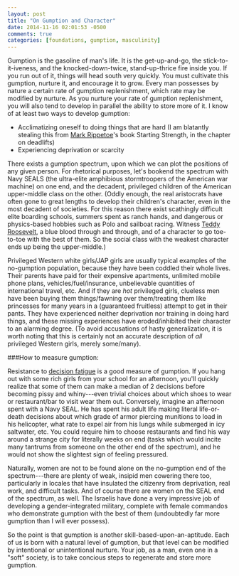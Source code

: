 ```yaml
---
layout: post
title: "On Gumption and Character"
date: 2014-11-16 02:01:53 -0500
comments: true
categories: [foundations, gumption, masculinity]
---
```



Gumption is the gasoline of man's life. It is the get-up-and-go, the stick-to-it-iveness, and the knocked-down-twice, stand-up-thrice fire inside you. If you run out of it, things will head south very quickly. You must cultivate this gumption, nurture it, and encourage it to grow. Every man possesses by nature a certain rate of gumption replenishment, which rate may be modified by nurture. As you nurture your rate of gumption replenishment, you will also tend to develop in parallel the ability to store more of it. I know of at least two ways to develop gumption:

<!--more-->

* Acclimatizing oneself to doing things that are hard (I am blatantly stealing this from [Mark Rippetoe](http://en.wikipedia.org/wiki/Mark_Rippetoe)'s book Starting Strength, in the chapter on deadlifts)
* Experiencing deprivation or scarcity

There exists a gumption spectrum, upon which we can plot the positions of any given person. For rhetorical purposes, let's bookend the spectrum with Navy SEALS (the ultra-elite amphibious stormtroopers of the American war machine) on one end, and the decadent, privileged children of the American upper-middle class on the other. (Oddly enough, the real aristocrats have often gone to great lengths to develop their children's character, even in the most decadent of societies. For this reason there exist scathingly difficult elite boarding schools, summers spent as ranch hands, and dangerous or physics-based hobbies such as Polo and sailboat racing. Witness [Teddy Roosevelt](http://www.thecrimson.com/article/1957/12/12/theodore-roosevelt-at-harvard-pthe-crimson/), a blue blood through and through, and of a character to go toe-to-toe with the best of them. So the social class with the weakest character ends up being the upper-middle.)

Privileged Western white girls/JAP girls are usually typical examples of the no-gumption population, because they have been coddled their whole lives. Their parents have paid for their expensive apartments, unlimited mobile phone plans, vehicles/fuel/insurance, unbelievable quantities of international travel, etc. And if they are _hot_ privileged girls, clueless men have been buying them things/fawning over them/treating them like princesses for many years in a (guaranteed fruitless) attempt to get in their pants. They have experienced neither deprivation nor training in doing hard things, and these missing experiences have eroded/inhibited their character to an alarming degree. (To avoid accusations of hasty generalization, it is worth noting that this is certainly not an accurate description of _all_ privileged Western girls, merely some/many).

###How to measure gumption:

Resistance to [decision fatigue](http://en.wikipedia.org/wiki/Decision_fatigue) is a good measure of gumption. If you hang out with some rich girls from your school for an afternoon, you'll quickly realize that some of them can make a median of 2 decisions before becoming pissy and whiny---even trivial choices about which shoes to wear or restaurant/bar to visit wear them out. Conversely, imagine an afternoon spent with a Navy SEAL. He has spent his adult life making literal life-or-death decisions about which grade of armor piercing munitions to load in his helicopter, what rate to expel air from his lungs while submerged in icy saltwater, etc. You could require him to choose restaurants and find his way around a strange city for literally weeks on end (tasks which would incite many tantrums from someone on the other end of the spectrum), and he would not show the slightest sign of feeling pressured. 

Naturally, women are not to be found alone on the no-gumption end of the spectrum---there are plenty of weak, insipid men cowering there too, particularly in locales that have insulated the citizenry from deprivation, real work, and difficult tasks. And of course there are women on the SEAL end of the spectrum, as well. The Israelis have done a very impressive job of developing a gender-integrated military, complete with female commandos who demonstrate gumption with the best of them (undoubtedly far more gumption than I will ever possess). 

So the point is that gumption is another skill-based-upon-an-aptitude. Each of us is born with a natural level of gumption, but that level can be modified by intentional or unintentional nurture. Your job, as a man, even one in a "soft" society, is to take concious steps to regenerate and store more gumption.
